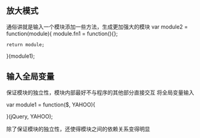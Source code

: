 

## 放大模式

通俗讲就是输入一个模块添加一些方法，生成更加强大的模块
var module2 = function(module){
	module.fn1 = function(){};

	return module;
}(module1);


## 输入全局变量

保证模块的独立性，模块内部最好不与程序的其他部分直接交互
将全局变量输入

var module1 = function($, YAHOO){
	

}(jQuery, YAHOO);

除了保证模块的独立性，还使得模块之间的依赖关系变得明显